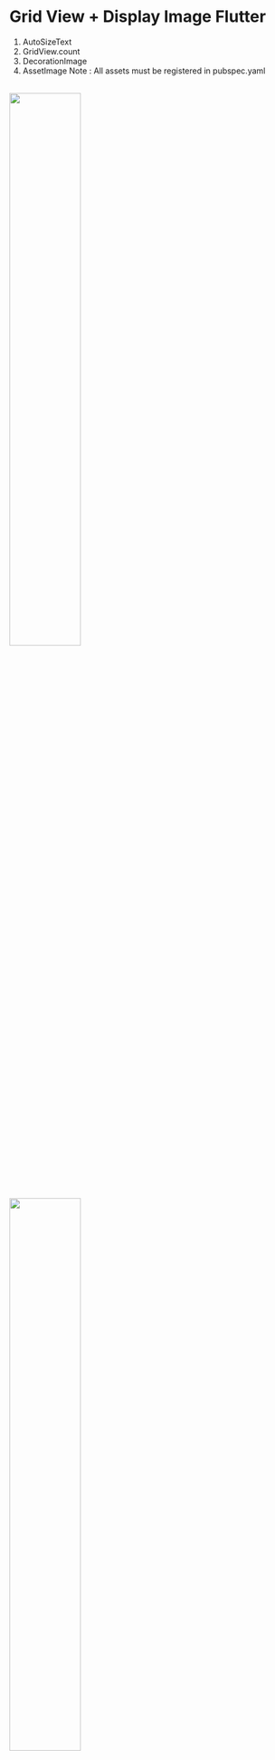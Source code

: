 # Grid View + Display Image Flutter
1. AutoSizeText
2. GridView.count
3. DecorationImage
4. AssetImage
Note : All assets must be registered in pubspec.yaml
<br>
<img src="https://user-images.githubusercontent.com/48744669/61769358-35ff1800-ae14-11e9-9c00-e614213612d6.png" width=50%/>
<img src="https://user-images.githubusercontent.com/48744669/61769359-3697ae80-ae14-11e9-9a2a-ff2d5fcd04a9.png" width=50%/>
